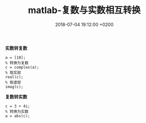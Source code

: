 ﻿---
layout: post
title:  "matlab-复数与实数相互转换"
date:   2018-07-04 19:12:00 +0200
categories: Matlab
---

**实数转复数**  
```
a = [10];
% 转换为复数
c = complex(a);
% 取实部
real(c);
% 取虚部
imag(c);
```


**复数转实数**  
```
c = 3 + 4i;
% 转换为实数
a = abs(c);
```

